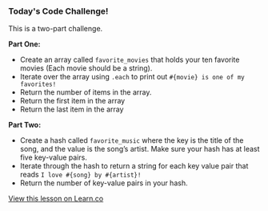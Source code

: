 ### Today's Code Challenge!
This is a two-part challenge.


**Part One:**
+ Create an array called `favorite_movies` that holds your ten favorite movies (Each movie should be a string).
+ Iterate over the array using `.each` to print out `#{movie} is one of my favorites!`
+ Return the number of items in the array.
+ Return the first item in the array
+ Return the last item in the array

**Part Two:**
+ Create a hash called `favorite_music` where the key is the title of the song, and the value is the song’s artist. Make sure your hash has at least five key-value pairs.
+ Iterate through the hash to return a string for each key value pair that reads `I love #{song} by #{artist}!`
+ Return the number of key-value pairs in your hash.

<a href='https://learn.co/lessons/hs-intro-ruby-code-challenge-3' data-visibility='hidden'>View this lesson on Learn.co</a>

